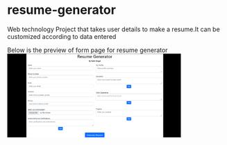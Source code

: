 # resume-generator
Web technology Project that takes user details to make a resume.It can be customized according to data entered


Below is the preview of form page for resume generator<br>
<img src="fill_page.png" style="width:400px">
